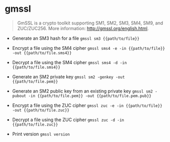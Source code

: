 # gmssl
> GmSSL is a crypto toolkit supporting SM1, SM2, SM3, SM4, SM9, and ZUC/ZUC256.
> More information: <http://gmssl.org/english.html>.

- Generate an SM3 hash for a file
`gmssl sm3 {{path/to/file}}`

- Encrypt a file using the SM4 cipher
`gmssl sms4 -e -in {{path/to/file}} -out {{path/to/file.sms4}}`

- Decrypt a file using the SM4 cipher
`gmssl sms4 -d -in {{path/to/file.sms4}}`

- Generate an SM2 private key
`gmssl sm2 -genkey -out {{path/to/file.pem}}`

- Generate an SM2 public key from an existing private key
`gmssl sm2 -pubout -in {{path/to/file.pem}} -out {{path/to/file.pem.pub}}`

- Encrypt a file using the ZUC cipher
`gmssl zuc -e -in {{path/to/file}} -out {{path/to/file.zuc}}`

- Decrypt a file using the ZUC cipher
`gmssl zuc -d -in {{path/to/file.zuc}}`

- Print version
`gmssl version`
